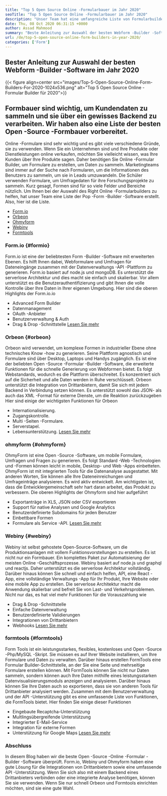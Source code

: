 ```yaml
---
title: "Top 5 Open Source Online -Formularbauer im Jahr 2020" 
seoTitle: "Top 5 Open Source Online -Formularbauer im Jahr 2020" 
description: "Unser Team hat eine umfangreiche Liste von Formularbuilder -Tools durchgemacht und wir haben einige der besten Online -Formularbuilder -Software für Sie." 
date: Thu, 08 Oct 2020 06:31:15 +0000
author: Assad Mahmood
summary: "Beste Anleitung zur Auswahl der besten Webform -Builder -Software im Jahr 2020" 
url: /de/top-5-open-source-online-form-builders-in-year-2020/
categories: ['Form']
---
```


## Bester Anleitung zur Auswahl der besten Webform -Builder -Software im Jahr 2020

{{< figure align=center src="images/Top-5-Open-Source-Online-Form-Builders-For-2020-1024x536.png" alt="Top 5 Open Source Online -Formular Builder für 2020">}}


## Formbauer sind wichtig, um Kundendaten zu sammeln und sie über ein gewisses Backend zu verarbeiten. Wir haben also eine Liste der besten Open -Source -Formbauer vorbereitet.
Online -Formulare sind sehr wichtig und es gibt viele verschiedene Gründe, sie zu verwenden. Wenn Sie ein Unternehmen sind und Ihre Produkte oder Dienstleistungen online verkaufen, möchten Sie vielleicht wissen, was Ihre Kunden über Ihre Produkte sagen. Daher benötigen Sie Online -Formular Builder, um Formulare zu erstellen, um Daten zu sammeln.
Marketingteams sind immer auf der Suche nach Formularen, um die Informationen des Benutzers zu sammeln, um sie in Leads umzuwandeln. Die Schüler verwenden Formulare, um Umfragedaten für ihre Forschungsprojekte zu sammeln. Kurz gesagt, Formen sind für so viele Felder und Bereiche nützlich.
Um Ihnen bei der Auswahl des Right Online -Formularbuilders zu helfen, hat unser Team eine Liste der Pop -Form -Builder -Software erstellt. Also, hier ist die Liste.
  * [Form.io][1]
  * [Orbeon][2]
  * [Ohmyform][3]
  * [Webiny][4]
  * [Formtools][5]


###  **Form.io**  {#formio}

Form.io ist eine der beliebtesten Form -Builder -Software mit erweiterten Ebenen. Es hilft Ihnen dabei, Webformulare und Umfragen für Dateneingänge zusammen mit der Datenverwaltungs -API -Plattform zu generieren.
Form.io basiert auf node.js und mongoDB. Es unterstützt die serverlose Architektur und dies macht sie einfach und skalierbar. Vor allem unterstützt es die Benutzerauthentifizierung und gibt Ihnen die volle Kontrolle über Ihre Daten in Ihrer eigenen Umgebung.
Hier sind die oberen Highlights der Form.io.io
  * Advanced Form Builder
  * Datenmanagement
  * OAuth -Anbieter
  * Benutzerverwaltung & Auth
  * Drag & Drop -Schnittstelle
    [Lesen Sie mehr][6]


###  **Orbeon**  {#orbeon}

Orbeon wird verwendet, um komplexe Formen in industrieller Ebene ohne technisches Know -how zu generieren. Seine Plattform agnostisch und Formulare sind über Desktop, Laptops und Handys zugänglich.
Es ist eine der beliebten Open -Source -Formular -Builder -Software, die erweiterte Funktionen für die schnelle Generierung von Webformen bietet. Es folgt Webstandards, wodurch es die Plattform überschreitet. Es konzentriert sich auf die Sicherheit und alle Daten werden in Ruhe verschlüsselt.
Orbeon unterstützt die Integration von Drittanbietern, damit Sie sich mit jedem Backend in Verbindung setzen können. Es unterstützt sowohl das JSON- als auch das XML -Format für externe Dienste, um die Reaktion zurückzugeben
Hier sind einige der wichtigsten Funktionen für Orbeon
  * Internationalisierung.
  * Zugangskontrolle.
  * Multi -Seiten -Formulare.
  * Serverstapel.
  * Lebensunterstützung.
    [Lesen Sie mehr][7]


###  **ohmyform**  {#ohmyform}

OhmyForm ist eine Open -Source -Software, um mobile Formulare, Umfragen und Fragen zu generieren. Es folgt Standard -Web -Technologien und -Formen können leicht in mobile, Desktop- und Web -Apps einbetteten.
OhmyForm ist mit integrierten Tools für die Datenanalyse ausgestattet. Mit anderen Worten, Sie können alle Ihre Dateneinreichungen und Umfrageinträge analysieren. Es wird aktiv entwickelt. Am wichtigsten ist, dass die Entwicklergemeinschaft sehr hart daran arbeitet, das Produkt zu verbessern.
Die oberen Highlights der Ohmyform sind hier aufgeführt
  * Exportanträge in XLS, JSON oder CSV exportieren
  * Support für native Analysen und Google Analytics
  * Benutzerdefinierte Subdomains für jeden Benutzer
  * Einbettbare Formen
  * Formulare als Service -API.
    [Lesen Sie mehr][8]


###  **Webiny**  {#webiny}

Webiny ist selbst gehostete Open-Source-Software, um die Produktionsanlagen mit vollem Funktionsvorstellungen zu erstellen. Es ist nicht nur ein Formbauer. Ein komplettes Paket zur Automatisierung der meisten Online -Geschäftsprozesse.
Webiny basiert auf node.js und graphql und reactjs. Daher unterstützt es die serverlose Architektur vollständig. Darüber hinaus können Sie schnell und einfach helfen, API, eine React -App, eine vollständige Verwaltungs -App für Ihr Produkt, Ihre Website oder eine mobile App zu erstellen.
Die serverlose Architektur macht die Anwendung skalierbar und befreit Sie von Last- und Verkehrsproblemen. Nicht nur das, es hat viel mehr Funktionen für die Vorauszahlung wie
  * Drag & Drop -Schnittstelle
  * Einfache Datenverwaltung
  * Benutzerdefinierte Validierungen
  * Integrationen von Drittanbietern
  * Webhooks
    [Lesen Sie mehr][9]


###  **formtools**  {#formtools}

Form Tools ist ein leistungsstarkes, flexibles, kostenloses und Open -Source -Php/MySQL -Skript. Sie müssen es auf Ihrer Website installieren, um Ihre Formulare und Daten zu verwalten. Darüber hinaus erstellen FormTools eine Formular Builder-Schnittstelle, an der Sie eine Seite und mehrseitige Formulare erstellen können.
Mit FormTools können Sie nicht nur Daten sammeln, sondern können auch Ihre Daten mithilfe eines leistungsstarken Datenvisualisierungsmoduls anzeigen und analysieren. Darüber hinaus können Sie Ihre Daten auch so exportieren, dass sie von anderen Tools für Drittanbieter analysiert werden.
Zusammen mit dem Benutzerverwaltung und der API -Unterstützung gibt es eine umfassende Liste von Funktionen, die FormTools bietet. Hier finden Sie einige dieser Funktionen
  * Eingebaute Recaptcha-Unterstützung
  * Multlingsübergreifende Unterstützung
  * Integrierter E-Mail-Service
  * Integration für externe Formen
  * Unterstützung für Google Maps
    [Lesen Sie mehr][10]

### Abschluss
In diesem Blog haben wir die beste Open -Source -Online -Formular -Builder -Software überprüft. Form.io, Webiny und Ohmyform haben eine gute Lösung für die Integrationen von Drittanbietern sowie eine umfassende API -Unterstützung. Wenn Sie sich also mit einem Backend eines Drittanbieters verbinden oder eine integrierte Analyse benötigen, können Sie sie verwenden. Wenn Sie nur schnell Orbeon und Formtools einrichten möchten, sind sie eine gute Wahl.



 [1]: #formio
 [2]: #orbeon
 [3]: #ohmyform
 [4]: #webiny
 [5]: #formtools
 [6]: https://products.containerize.com/form/formio
 [7]: https://products.containerize.com/form/orbeon
 [8]: https://products.containerize.com/form/ohmyform
 [9]: https://products.containerize.com/form/webiny
 [10]: https://products.containerize.com/form/formtools
